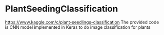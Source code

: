# PlantSeedingClassification
https://www.kaggle.com/c/plant-seedlings-classification
The provided code is CNN model implemented in Keras to do image classification for plants
